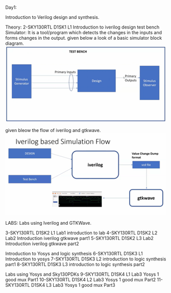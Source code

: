 Day1:

Introduction to Verilog design and synthesis.

Theory:
2-SKY130RTL D1SK1 L1 Introduction to iverilog design test bench
Simulator: It is a tool/program which detects the changes in the inputs and forms changes in the output.
given below a look of a basic simulator block diagram.
[![Day1_1](../week1_assets/Day1_1.png)](../week1_assets/Day1_1.png)

given bleow the flow of iverilog and gtkwave.
[![Day1_2](../week1_assets/Day1_2.png)](../week1_assets/Day1_2.png)

LABS: 
Labs using Iverilog and GTKWave.

3-SKY130RTL D1SK2 L1 Lab1 introduction to lab
4-SKY130RTL D1SK2 L2 Lab2 Introduction iverilog gtkwave part1
5-SKY130RTL D1SK2 L3 Lab2 Introduction iverilog gtkwave part2

Introduction to Yosys and logic synthesis
6-SKY130RTL D1SK3 L1 Introduction to yosys
7-SKY130RTL D1SK3 L2 introduction to logic synthesis part1
8-SKY130RTL D1SK3 L3 introduction to logic synthesis part2

Labs using Yosys and Sky130PDKs
9-SKY130RTL D1SK4 L1 Lab3 Yosys 1 good mux Part1
10-SKY130RTL D1SK4 L2 Lab3 Yosys 1 good mux Part2
11-SKY130RTL D1SK4 L3 Lab3 Yosys 1 good mux Part3